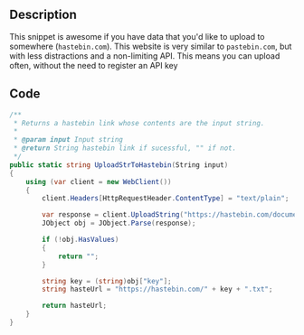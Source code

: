 ## Description
This snippet is awesome if you have data that you'd like to upload to somewhere (`hastebin.com`). This website is very similar to `pastebin.com`, but with less distractions and a non-limiting API. This means you can upload often, without the need to register an API key 

## Code
```csharp
/**
 * Returns a hastebin link whose contents are the input string.
 *
 * @param input Input string
 * @return String hastebin link if sucessful, "" if not.
 */
public static string UploadStrToHastebin(String input)
{
    using (var client = new WebClient())
    {
        client.Headers[HttpRequestHeader.ContentType] = "text/plain";

        var response = client.UploadString("https://hastebin.com/documents", input);
        JObject obj = JObject.Parse(response);

        if (!obj.HasValues)
        {
            return "";
        }

        string key = (string)obj["key"];
        string hasteUrl = "https://hastebin.com/" + key + ".txt";

        return hasteUrl;
    }
}
```